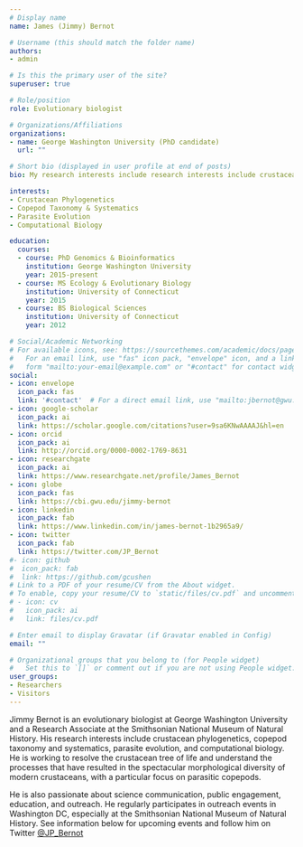 ```yaml
---
# Display name
name: James (Jimmy) Bernot

# Username (this should match the folder name)
authors:
- admin

# Is this the primary user of the site?
superuser: true

# Role/position
role: Evolutionary biologist

# Organizations/Affiliations
organizations:
- name: George Washington University (PhD candidate)
  url: ""

# Short bio (displayed in user profile at end of posts)
bio: My research interests include research interests include crustacean phylogenetics, copepod taxonomy and systematics, parasite evolution, and computational biology.

interests:
- Crustacean Phylogenetics
- Copepod Taxonomy & Systematics
- Parasite Evolution
- Computational Biology

education:
  courses:
  - course: PhD Genomics & Bioinformatics
    institution: George Washington University
    year: 2015-present
  - course: MS Ecology & Evolutionary Biology
    institution: University of Connecticut
    year: 2015
  - course: BS Biological Sciences
    institution: University of Connecticut
    year: 2012

# Social/Academic Networking
# For available icons, see: https://sourcethemes.com/academic/docs/page-builder/#icons
#   For an email link, use "fas" icon pack, "envelope" icon, and a link in the
#   form "mailto:your-email@example.com" or "#contact" for contact widget.
social:
- icon: envelope
  icon_pack: fas
  link: '#contact'  # For a direct email link, use "mailto:jbernot@gwu.edu".
- icon: google-scholar
  icon_pack: ai
  link: https://scholar.google.com/citations?user=9sa6KNwAAAAJ&hl=en
- icon: orcid
  icon_pack: ai
  link: http://orcid.org/0000-0002-1769-8631
- icon: researchgate
  icon_pack: ai
  link: https://www.researchgate.net/profile/James_Bernot
- icon: globe
  icon_pack: fas
  link: https://cbi.gwu.edu/jimmy-bernot  
- icon: linkedin
  icon_pack: fab
  link: https://www.linkedin.com/in/james-bernot-1b2965a9/
- icon: twitter
  icon_pack: fab
  link: https://twitter.com/JP_Bernot
#- icon: github
#  icon_pack: fab
#  link: https://github.com/gcushen
# Link to a PDF of your resume/CV from the About widget.
# To enable, copy your resume/CV to `static/files/cv.pdf` and uncomment the lines below.
# - icon: cv
#   icon_pack: ai
#   link: files/cv.pdf

# Enter email to display Gravatar (if Gravatar enabled in Config)
email: ""

# Organizational groups that you belong to (for People widget)
#   Set this to `[]` or comment out if you are not using People widget.
user_groups:
- Researchers
- Visitors
---
```


Jimmy Bernot is an evolutionary biologist at George Washington University and a Research Associate at the Smithsonian National Museum of Natural History. His research interests include crustacean phylogenetics, copepod taxonomy and systematics, parasite evolution, and computational biology. He is working to resolve the crustacean tree of life and understand the processes that have resulted in the spectacular morphological diversity of modern crustaceans, with a particular focus on parasitic copepods.

He is also passionate about science communication, public engagement, education, and outreach. He regularly participates in outreach events in Washington DC, especially at the Smithsonian National Museum of Natural History. See information below for upcoming events and follow him on Twitter [@JP_Bernot](https://twitter.com/JP_Bernot)
